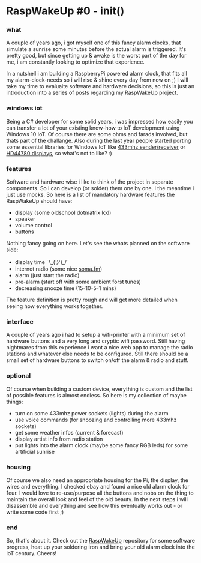 # RaspWakeUp #0 - init()

### what
A couple of years ago, i got myself one of this fancy alarm clocks, that simulate a sunrise some minutes before the actual alarm is triggered. It's pretty good, but since getting up & awake is the worst part of the day for me, i am constantly looking to optimize that experience.

In a nutshell i am building a RaspberryPi powered alarm clock, that fits all my alarm-clock-needs so i will rise & shine every day from now on ;) I will take my time to evalualte software and hardware decisions, so this is just an introduction into a series of posts regarding my RaspWakeUp project.

### windows iot
Being a C# developer for some solid years, i was impressed how easily you can transfer a lot of your existing know-how to IoT development using Windows 10 IoT. Of course there are some ohms and farads involved, but thats part of the challange. Also during the last year people started porting some essential libraries for Windows IoT like [433mhz sender/receiver](https://github.com/michaelosthege/RCSwitch) or [HD44780 displays](https://github.com/ms-iot/TextDisplay), so what's not to like? :)

### features
Software and hardware wise i like to think of the project in separate components. So i can develop (or solder) them one by one. I the meantime i just use mocks. So here is a list of mandatory hardware features the RaspWakeUp should have:

* display (some oldschool dotmatrix lcd)
* speaker
* volume control
* buttons

Nothing fancy going on here. Let's see the whats planned on the software side:

* display time ¯\\\_(ツ)_/¯
* internet radio (some nice [soma.fm](http://soma.fm))
* alarm (just start the radio)
* pre-alarm (start off with some ambient forst tunes)
* decreasing snooze time (15-10-5-1 mins)

The feature definition is pretty rough and will get more detailed when seeing how everything works together.

### interface
A couple of years ago i had to setup a wifi-printer with a minimum set of hardware buttons and a very long and cryptic wifi password. Still having nightmares from this experience i want a nice web app to manage the radio stations and whatever else needs to be configured. Still there should be a small set of hardware buttons to switch on/off the alarm & radio and stuff.

### optional
Of course when building a custom device, everything is custom and the list of possible features is almost endless. So here is my collection of maybe things:

* turn on some 433mhz power sockets (lights) during the alarm
* use voice commands (for snoozing and controlling more 433mhz sockets)
* get some weather infos (current & forecast)
* display artist info from radio station
* put lights into the alarm clock (maybe some fancy RGB leds) for some artificial sunrise


### housing
Of course we also need an appropriate housing for the Pi, the display, the wires and everything. I checked ebay and found a nice old alarm clock for 1eur. I would love to re-use/purpose all the buttons and nobs on the thing to maintain the overall look and feel of the old beauty. In the next steps i will disassemble and everything and see how this eventually works out - or write some code first ;)

### end
So, that's about it. Check out the [RaspWakeUp](https://github.com/jlorek/RaspWakeUp) repository for some software progress, heat up your soldering iron and bring your old alarm clock into the IoT century. Cheers!